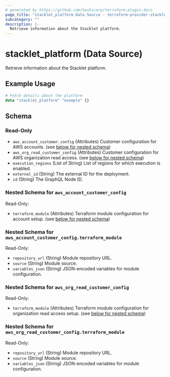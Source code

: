 ```yaml
---
# generated by https://github.com/hashicorp/terraform-plugin-docs
page_title: "stacklet_platform Data Source - terraform-provider-stacklet"
subcategory: ""
description: |-
  Retrieve information about the Stacklet platform.
---
```


# stacklet_platform (Data Source)

Retrieve information about the Stacklet platform.

## Example Usage

```terraform
# Fetch details about the platform
data "stacklet_platform" "example" {}
```

<!-- schema generated by tfplugindocs -->
## Schema

### Read-Only

- `aws_account_customer_config` (Attributes) Customer configuration for AWS accounts. (see [below for nested schema](#nestedatt--aws_account_customer_config))
- `aws_org_read_customer_config` (Attributes) Customer configuration for AWS organization read access. (see [below for nested schema](#nestedatt--aws_org_read_customer_config))
- `execution_regions` (List of String) List of regions for which execution is enabled.
- `external_id` (String) The external ID for the deployment.
- `id` (String) The GraphQL Node ID.

<a id="nestedatt--aws_account_customer_config"></a>
### Nested Schema for `aws_account_customer_config`

Read-Only:

- `terraform_module` (Attributes) Terraform module configuration for account setup. (see [below for nested schema](#nestedatt--aws_account_customer_config--terraform_module))

<a id="nestedatt--aws_account_customer_config--terraform_module"></a>
### Nested Schema for `aws_account_customer_config.terraform_module`

Read-Only:

- `repository_url` (String) Module repository URL.
- `source` (String) Module source.
- `variables_json` (String) JSON-encoded variables for module configuration.



<a id="nestedatt--aws_org_read_customer_config"></a>
### Nested Schema for `aws_org_read_customer_config`

Read-Only:

- `terraform_module` (Attributes) Terraform module configuration for organization read access setup. (see [below for nested schema](#nestedatt--aws_org_read_customer_config--terraform_module))

<a id="nestedatt--aws_org_read_customer_config--terraform_module"></a>
### Nested Schema for `aws_org_read_customer_config.terraform_module`

Read-Only:

- `repository_url` (String) Module repository URL.
- `source` (String) Module source.
- `variables_json` (String) JSON-encoded variables for module configuration.
